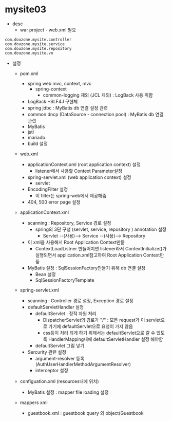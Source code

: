 # mysite03

* desc
	* war project - web.xml 필요

```
com.douzone.mysite.controller
com.douzone.mysite.service
com.douzone.mysite.repository
com.douzone.mysite.vo
```
	
* 설정
	* pom.xml
		* spring web mvc, context, mvc
			* spring-context
				* common-logging 제외 (JCL 제외) : LogBack 사용 위함
		* LogBack
			*SLF4J 구현체
		* spring jdbc : MyBatis db 연결 설정 관련
		* common dncp (DataSource - connection pool) : MyBatis db 연결 관련
		* MyBatis
		* jstl
		* mariadb
		* build 설정
		
	* web.xml
		* applicationContext.xml (root application context) 설정
			* listener에서 사용할 Context Parameter설정
		* spring-servlet.xml (web application context) 설정
			* servlet
		* EncodingFilter 설정
			* 이 filter는 spring-web에서 제공해줌
		* 404, 500 error page 설정
	* applicationContext.xml
		* scanning : Repository, Service 경로 설정
			* spring의 3단 구성 (servlet, service, repository ) annotation 설정
				* Servlet --(사용)--> Service --(사용)--> Repository
		* 이 xml을 사용해서 Root Application Context만듦
			* ContextLoadListner 만들어지면 listener라서 ContextInitialize()가 실행되면서 application.xml참고하여 Root Application Context만듦
		* MyBatis 설정 : SqlSessionFactory만들기 위해 db 연결 설정
			* Bean 설정
			* SqlSessionFactoryTemplate
	* spring-servlet.xml
		* scanning : Controller 경로 설정, Exception 경로 설정
		* defaultServletHandler 설정
			* defaultServlet : 정적 자원 처리
				* DispatcherServlet의 경로가 "/" : 모든 request가 이 servlet으로 가기에 defaultServlet으로 요청이 가지 않음
				* css등이 처리 되게 하기 위해서는 defaultServlet으로 갈 수 있도록 HandlerMapping내에 defaultServletHandler 설정 해야함
			* defaultServlet 그림 넣기
		* Sercurity 관련 설정
			* argument-resolver 등록 (AuthUserHandlerMethodArgumentResolver)
			* interceptor 설정
	* configuation.xml (resources내에 위치)
		* MyBatis 설정 : mapper file loading 설정
 	* mappers xml
		* guestbook.xml : guestbook query 와 object(Guestbook
	
